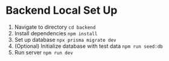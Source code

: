 # Backend Local Set Up

1. Navigate to directory `cd backend`
2. Install dependencies `npm install`
3. Set up database `npx prisma migrate dev`
4. (Optional) Initialize database with test data `npm run seed:db`
5. Run server `npm run dev`